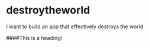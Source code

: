 # destroytheworld
I want to build an app that effectively destroys the world

####This is a heading!
